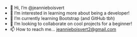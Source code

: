 - 👋 Hi, I’m @jeannieboisvert
- 👀 I’m interested in learning more about being a developer!
- 🌱 I’m currently learning Bootstrap (and GitHub tbh)
- 💞️ I’m looking to collaborate on cool projects for a beginner!
- 📫 How to reach me... jeannieboisvert2@gmail.com

<!---
jeannieboisvert/jeannieboisvert is a ✨ special ✨ repository because its `README.md` (this file) appears on your GitHub profile.
You can click the Preview link to take a look at your changes.
--->
